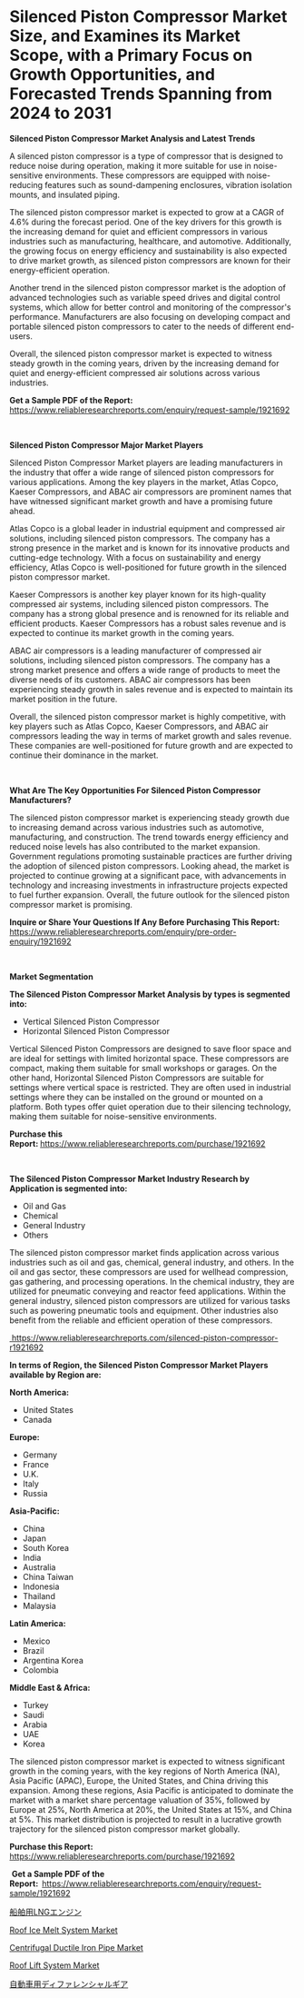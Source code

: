 <p><h1>Silenced Piston Compressor Market Size, and Examines its Market Scope, with a Primary Focus on Growth Opportunities, and Forecasted Trends Spanning from 2024 to 2031</h1></p><p><strong>Silenced Piston Compressor Market Analysis and Latest Trends</strong></p>
<p><p>A silenced piston compressor is a type of compressor that is designed to reduce noise during operation, making it more suitable for use in noise-sensitive environments. These compressors are equipped with noise-reducing features such as sound-dampening enclosures, vibration isolation mounts, and insulated piping.</p><p>The silenced piston compressor market is expected to grow at a CAGR of 4.6% during the forecast period. One of the key drivers for this growth is the increasing demand for quiet and efficient compressors in various industries such as manufacturing, healthcare, and automotive. Additionally, the growing focus on energy efficiency and sustainability is also expected to drive market growth, as silenced piston compressors are known for their energy-efficient operation.</p><p>Another trend in the silenced piston compressor market is the adoption of advanced technologies such as variable speed drives and digital control systems, which allow for better control and monitoring of the compressor's performance. Manufacturers are also focusing on developing compact and portable silenced piston compressors to cater to the needs of different end-users.</p><p>Overall, the silenced piston compressor market is expected to witness steady growth in the coming years, driven by the increasing demand for quiet and energy-efficient compressed air solutions across various industries.</p></p>
<p><strong>Get a Sample PDF of the Report:&nbsp;</strong> <a href="https://www.reliableresearchreports.com/enquiry/request-sample/1921692">https://www.reliableresearchreports.com/enquiry/request-sample/1921692</a></p>
<p>&nbsp;</p>
<p><strong>Silenced Piston Compressor Major Market Players</strong></p>
<p><p>Silenced Piston Compressor Market players are leading manufacturers in the industry that offer a wide range of silenced piston compressors for various applications. Among the key players in the market, Atlas Copco, Kaeser Compressors, and ABAC air compressors are prominent names that have witnessed significant market growth and have a promising future ahead.</p><p>Atlas Copco is a global leader in industrial equipment and compressed air solutions, including silenced piston compressors. The company has a strong presence in the market and is known for its innovative products and cutting-edge technology. With a focus on sustainability and energy efficiency, Atlas Copco is well-positioned for future growth in the silenced piston compressor market.</p><p>Kaeser Compressors is another key player known for its high-quality compressed air systems, including silenced piston compressors. The company has a strong global presence and is renowned for its reliable and efficient products. Kaeser Compressors has a robust sales revenue and is expected to continue its market growth in the coming years.</p><p>ABAC air compressors is a leading manufacturer of compressed air solutions, including silenced piston compressors. The company has a strong market presence and offers a wide range of products to meet the diverse needs of its customers. ABAC air compressors has been experiencing steady growth in sales revenue and is expected to maintain its market position in the future.</p><p>Overall, the silenced piston compressor market is highly competitive, with key players such as Atlas Copco, Kaeser Compressors, and ABAC air compressors leading the way in terms of market growth and sales revenue. These companies are well-positioned for future growth and are expected to continue their dominance in the market.</p></p>
<p>&nbsp;</p>
<p><strong>What Are The Key Opportunities For Silenced Piston Compressor Manufacturers?</strong></p>
<p><p>The silenced piston compressor market is experiencing steady growth due to increasing demand across various industries such as automotive, manufacturing, and construction. The trend towards energy efficiency and reduced noise levels has also contributed to the market expansion. Government regulations promoting sustainable practices are further driving the adoption of silenced piston compressors. Looking ahead, the market is projected to continue growing at a significant pace, with advancements in technology and increasing investments in infrastructure projects expected to fuel further expansion. Overall, the future outlook for the silenced piston compressor market is promising.</p></p>
<p><strong>Inquire or Share Your Questions If Any Before Purchasing This Report:</strong> <a href="https://www.reliableresearchreports.com/enquiry/pre-order-enquiry/1921692">https://www.reliableresearchreports.com/enquiry/pre-order-enquiry/1921692</a></p>
<p>&nbsp;</p>
<p><strong>Market Segmentation</strong></p>
<p><strong>The Silenced Piston Compressor Market Analysis by types is segmented into:</strong></p>
<p><ul><li>Vertical Silenced Piston Compressor</li><li>Horizontal Silenced Piston Compressor</li></ul></p>
<p><p>Vertical Silenced Piston Compressors are designed to save floor space and are ideal for settings with limited horizontal space. These compressors are compact, making them suitable for small workshops or garages. On the other hand, Horizontal Silenced Piston Compressors are suitable for settings where vertical space is restricted. They are often used in industrial settings where they can be installed on the ground or mounted on a platform. Both types offer quiet operation due to their silencing technology, making them suitable for noise-sensitive environments.</p></p>
<p><strong>Purchase this Report:&nbsp;</strong><a href="https://www.reliableresearchreports.com/purchase/1921692">https://www.reliableresearchreports.com/purchase/1921692</a></p>
<p>&nbsp;</p>
<p><strong>The Silenced Piston Compressor Market Industry Research by Application is segmented into:</strong></p>
<p><ul><li>Oil and Gas</li><li>Chemical</li><li>General Industry</li><li>Others</li></ul></p>
<p><p>The silenced piston compressor market finds application across various industries such as oil and gas, chemical, general industry, and others. In the oil and gas sector, these compressors are used for wellhead compression, gas gathering, and processing operations. In the chemical industry, they are utilized for pneumatic conveying and reactor feed applications. Within the general industry, silenced piston compressors are utilized for various tasks such as powering pneumatic tools and equipment. Other industries also benefit from the reliable and efficient operation of these compressors.</p></p>
<p><a href="https://www.reliableresearchreports.com/silenced-piston-compressor-r1921692">&nbsp;https://www.reliableresearchreports.com/silenced-piston-compressor-r1921692</a></p>
<p><strong>In terms of Region, the Silenced Piston Compressor Market Players available by Region are:</strong></p>
<p>
    <p> <strong> North America: </strong>
        <ul>
            <li>United States</li>
            <li>Canada</li>
        </ul>
        </p> 
    <p> <strong> Europe: </strong>
        <ul>
            <li>Germany</li>
            <li>France</li>
            <li>U.K.</li>
            <li>Italy</li>
            <li>Russia</li>
        </ul>
        </p> 
    <p> <strong> Asia-Pacific: </strong>
        <ul>
            <li>China</li>
            <li>Japan</li>
            <li>South Korea</li>
            <li>India</li>
            <li>Australia</li>
            <li>China Taiwan</li>
            <li>Indonesia</li>
            <li>Thailand</li>
            <li>Malaysia</li>
        </ul>
        </p> 
    <p> <strong> Latin America: </strong>
        <ul>
            <li>Mexico</li>
            <li>Brazil</li>
            <li>Argentina Korea</li>
            <li>Colombia</li>
        </ul>
        </p> 
    <p> <strong> Middle East & Africa: </strong>
        <ul>
            <li>Turkey</li>
            <li>Saudi</li>
            <li>Arabia</li>
            <li>UAE</li>
            <li>Korea</li>
        </ul>
    </p>
    </p>
<p><p>The silenced piston compressor market is expected to witness significant growth in the coming years, with the key regions of North America (NA), Asia Pacific (APAC), Europe, the United States, and China driving this expansion. Among these regions, Asia Pacific is anticipated to dominate the market with a market share percentage valuation of 35%, followed by Europe at 25%, North America at 20%, the United States at 15%, and China at 5%. This market distribution is projected to result in a lucrative growth trajectory for the silenced piston compressor market globally.</p></p>
<p><strong>Purchase this Report: </strong><a href="https://www.reliableresearchreports.com/purchase/1921692">https://www.reliableresearchreports.com/purchase/1921692</a></p>
<p>&nbsp;<strong>Get a Sample PDF of the Report:&nbsp;&nbsp;</strong><a href="https://www.reliableresearchreports.com/enquiry/request-sample/1921692">https://www.reliableresearchreports.com/enquiry/request-sample/1921692</a></p>
<p><strong></strong></p>
<p><p><a href="https://medium.com/@ameliaordoneza/marine-lng%E3%82%A8%E3%83%B3%E3%82%B8%E3%83%B3%E5%B8%82%E5%A0%B4%E8%AA%BF%E6%9F%BB%E3%83%AC%E3%83%9D%E3%83%BC%E3%83%88-%E3%81%9D%E3%81%AE%E6%AD%B4%E5%8F%B2%E3%81%8A%E3%82%88%E3%81%B3%E4%BA%88%E6%B8%AC2024%E5%B9%B4%E3%81%8B%E3%82%892031%E5%B9%B4%E3%81%BE%E3%81%A7-cc62fcbc5379">船舶用LNGエンジン</a></p><p><a href="https://www.linkedin.com/pulse/roof-ice-melt-system-market-exploring-share-trends-future-growth-jxuse?trackingId=wCldKn3uEvcFTzE4n1qqmA%3D%3D">Roof Ice Melt System Market</a></p><p><a href="https://issuu.com/reportprime-2/docs/centrifugal-ductile-iron-pipe-market-size-2030.ppt">Centrifugal Ductile Iron Pipe Market</a></p><p><a href="https://www.linkedin.com/pulse/roof-lift-systemnbspmarket-focuses-market-share-size-4drxe?trackingId=BY7Wr5ABoyEEDf8rjw6d2w%3D%3D">Roof Lift System Market</a></p><p><a href="https://medium.com/@torreyjones1910/%E8%87%AA%E5%8B%95%E8%BB%8A%E3%81%AE%E3%83%87%E3%83%95%E3%82%A7%E3%83%AC%E3%83%B3%E3%82%B7%E3%83%A3%E3%83%AB%E3%82%AE%E3%82%A2%E5%B8%82%E5%A0%B4%E3%81%AE%E8%A6%8F%E6%A8%A1%E3%81%AF-%E4%B8%96%E7%95%8C%E7%94%A3%E6%A5%AD%E3%81%AB%E3%81%8A%E3%81%84%E3%81%A6%E6%9C%80%E9%81%A9%E3%81%AA%E3%83%9E%E3%83%BC%E3%82%B1%E3%83%86%E3%82%A3%E3%83%B3%E3%82%B0%E3%83%81%E3%83%A3%E3%83%8D%E3%83%AB%E3%82%92%E7%A4%BA%E3%81%97%E3%81%A6%E3%81%84%E3%81%BE%E3%81%99-5248eef287cc">自動車用ディファレンシャルギア</a></p></p>